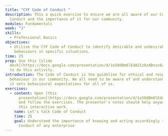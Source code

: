 ```yaml
---
title: "CYF Code of Conduct "
description: This a quick exercise to ensure we are all aware of our Code of
  Conduct and the importance of it for our community.
modules: Fundamentals
week: "1"
skills:
  - Professional Basics
objectives:
  - Utilise the CYF Code of Conduct to identify desirable and undesirable
    behaviours in specific situations.
time: 25
prep: Use this [slide
  deck](https://docs.google.com/presentation/d/1o58dBm8lEdA2Iz8zABnsv6aFDjkXJp8XoUC9tuO1ER0/edit#slide=id.g20c4bd85cb5_0_0)
  to do this activity.
introduction: The Code of Conduct is the guideline for ethical and respectful
  behaviour in our community. We all need to be aware of and understand it since
  it sets behavioural expectations for all of us.
exercises:
  - content: Open [this
      presentation](https://docs.google.com/presentation/d/1o58dBm8lEdA2Iz8zABnsv6aFDjkXJp8XoUC9tuO1ER0/edit#slide=id.g20c4bd85cb5_0_0)
      and follow the exercises. The presenter's notes should help anyone to do
      this interactive work.
    name: Let's talk Code of Conduct
    time: 25
    goal: Understand the importance of knowing and acting accordingly to the Code of
      Conduct of any enterprise
---
```


